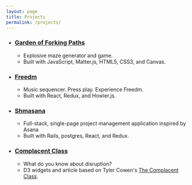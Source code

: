 ```yaml
---
layout: page
title: Projects
permalink: /projects/
---
```


* ### [Garden of Forking Paths](https://calebomusic.github.io/garden-of-forking-paths/)
  - Explosive maze generator and game.
  - Built with JavaScript, Matter.js, HTML5, CSS3, and Canvas.
* ### [Freedm](https://calebomusic.github.io/freedm/)
  - Music sequencer. Press play. Experience Freedm.
  - Built with React, Redux, and Howler.js.
* ### [Shmasana](https://shmasana.herokuapp.com)
  - Full-stack, single-page project management application inspired by Asana
  - Built with Rails, postgres, React, and Redux.
* ### [Complacent Class](calebomusic.github.io/complacentClass/)
  - What do you know about disruption?
  - D3 widgets and article based on Tyler Cowen's [ The Complacent Class](https://smile.amazon.com/Complacent-Class-Self-Defeating-Quest-American/dp/1250108691).
